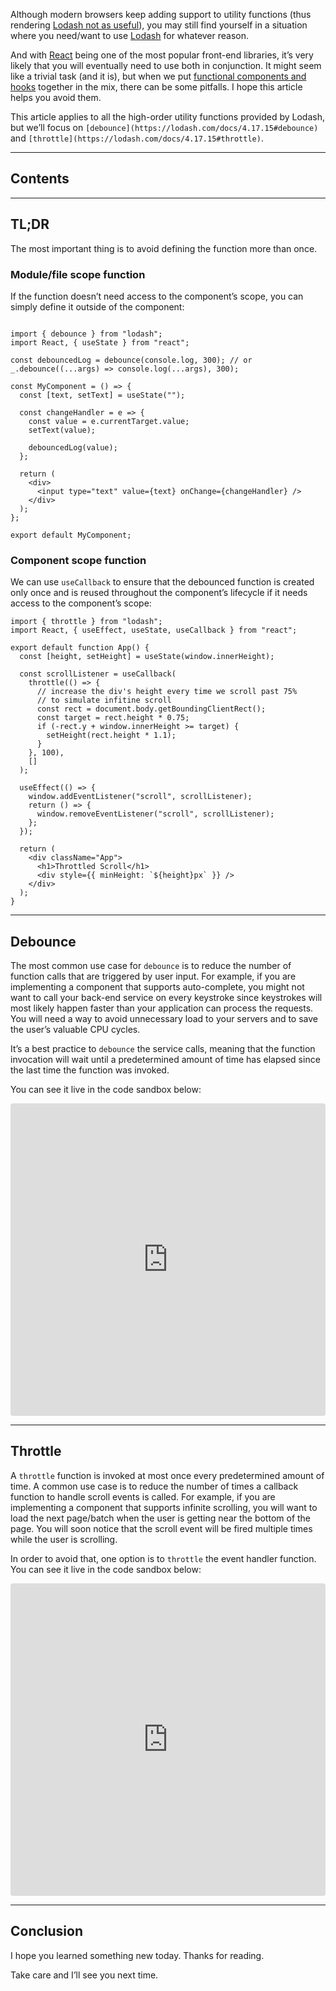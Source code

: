 Although modern browsers keep adding support to utility functions (thus rendering [Lodash not as useful](https://github.com/you-dont-need/You-Dont-Need-Lodash-Underscore)), you may still find yourself in a situation where you need/want to use [Lodash](https://lodash.com/) for whatever reason.

And with [React](https://reactjs.org/) being one of the most popular front-end libraries, it’s very likely that you will eventually need to use both in conjunction. It might seem like a trivial task (and it is), but when we put [functional components and hooks](https://reactjs.org/docs/hooks-state.html#hooks-and-function-components) together in the mix, there can be some pitfalls. I hope this article helps you avoid them.

This article applies to all the high-order utility functions provided by Lodash, but we’ll focus on `[debounce](https://lodash.com/docs/4.17.15#debounce)` and `[throttle](https://lodash.com/docs/4.17.15#throttle)`.

* * *

## Contents

* * *

## TL;DR

The most important thing is to avoid defining the function more than once.

### Module/file scope function

If the function doesn’t need access to the component’s scope, you can simply define it outside of the component:

```

import { debounce } from "lodash";
import React, { useState } from "react";

const debouncedLog = debounce(console.log, 300); // or _.debounce((...args) => console.log(...args), 300);

const MyComponent = () => {
  const [text, setText] = useState("");

  const changeHandler = e => {
    const value = e.currentTarget.value;
    setText(value);

    debouncedLog(value);
  };

  return (
    <div>
      <input type="text" value={text} onChange={changeHandler} />
    </div>
  );
};

export default MyComponent;
```

### Component scope function

We can use `useCallback` to ensure that the debounced function is created only once and is reused throughout the component’s lifecycle if it needs access to the component’s scope:

```
import { throttle } from "lodash";
import React, { useEffect, useState, useCallback } from "react";

export default function App() {
  const [height, setHeight] = useState(window.innerHeight);

  const scrollListener = useCallback(
    throttle(() => {
      // increase the div's height every time we scroll past 75%
      // to simulate infitine scroll
      const rect = document.body.getBoundingClientRect();
      const target = rect.height * 0.75;
      if (-rect.y + window.innerHeight >= target) {
        setHeight(rect.height * 1.1);
      }
    }, 100),
    []
  );

  useEffect(() => {
    window.addEventListener("scroll", scrollListener);
    return () => {
      window.removeEventListener("scroll", scrollListener);
    };
  });

  return (
    <div className="App">
      <h1>Throttled Scroll</h1>
      <div style={{ minHeight: `${height}px` }} />
    </div>
  );
}
```

* * *

## Debounce

The most common use case for `debounce` is to reduce the number of function calls that are triggered by user input. For example, if you are implementing a component that supports auto-complete, you might not want to call your back-end service on every keystroke since keystrokes will most likely happen faster than your application can process the requests. You will need a way to avoid unnecessary load to your servers and to save the user’s valuable CPU cycles.

It’s a best practice to `debounce` the service calls, meaning that the function invocation will wait until a predetermined amount of time has elapsed since the last time the function was invoked.

You can see it live in the code sandbox below:

<iframe src="https://codesandbox.io/embed/mgldt?view=editor+%2B+preview&module=%2Fsrc%2FApp.js"
     style="width:100%; height: 500px; border:0; border-radius: 4px; overflow:hidden;"
     title="react-lodash-debounce"
     allow="accelerometer; ambient-light-sensor; camera; encrypted-media; geolocation; gyroscope; hid; microphone; midi; payment; usb; vr; xr-spatial-tracking"
     sandbox="allow-forms allow-modals allow-popups allow-presentation allow-same-origin allow-scripts"
   ></iframe>


* * *

## Throttle

A `throttle` function is invoked at most once every predetermined amount of time. A common use case is to reduce the number of times a callback function to handle scroll events is called. For example, if you are implementing a component that supports infinite scrolling, you will want to load the next page/batch when the user is getting near the bottom of the page. You will soon notice that the scroll event will be fired multiple times while the user is scrolling.

In order to avoid that, one option is to `throttle` the event handler function. You can see it live in the code sandbox below:

<iframe src="https://codesandbox.io/embed/3hx3n?view=editor+%2B+preview&module=%2Fsrc%2FApp.js"
     style="width:100%; height: 500px; border:0; border-radius: 4px; overflow:hidden;"
     title="react-lodash-throttle"
     allow="accelerometer; ambient-light-sensor; camera; encrypted-media; geolocation; gyroscope; hid; microphone; midi; payment; usb; vr; xr-spatial-tracking"
     sandbox="allow-forms allow-modals allow-popups allow-presentation allow-same-origin allow-scripts"
   ></iframe>


* * *

## Conclusion

I hope you learned something new today. Thanks for reading.

Take care and I’ll see you next time.
